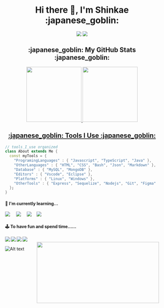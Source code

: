 <h1 align='center'> Hi there 👋, I'm Shinkae :japanese_goblin: </h1>

<p align="center">
  <a href = "mailto:felipeshinkae97@gmail.com"><img src="https://img.shields.io/badge/-Gmail-%23333?style=for-the-badge&logo=gmail&logoColor=white" target="_blank"></a>
  <a href="https://www.linkedin.com/in/fshinkae/" target="_blank"><img src="https://img.shields.io/badge/-LinkedIn-%230077B5?style=for-the-badge&logo=linkedin&logoColor=white" target="_blank"></a>
</p>

<h2 align='center'>:japanese_goblin: My GitHub Stats :japanese_goblin: </h2>
<div style="display: inline_block" align="center">
  <a href="https://github.com/fshinkae">
  <img height="180em" src="https://github-readme-stats-eight-theta.vercel.app/api?username=fshinkae&show_icons=true&theme=dark&include_all_commits=true&count_private=true"/>
  <img height="180em" src="https://github-readme-stats.vercel.app/api/top-langs/?username=fshinkae&layout=compact&langs_count=7&theme=dark"/>
</div>
 
<h2 align='center'>:japanese_goblin: Tools I Use :japanese_goblin: </h2>
  
```dart
// tools_I_use organized
class About extends Me { 
  const myTools = {  
    "ProgramingLanguages" : { "Javascript", "TypeScript", "Java" },
    "OtherLanguages" : { "HTML", "CSS", "Bash", "Json", "Markdown" },
    "Database" : { "MySQL", "MongoDB" },
    "Editors" : { "Vscode", "Eclipse" },
    "Platforms" : { "Linux", "Windows" },
    "OtherTools" : { "Express", "Sequelize", "Nodejs", "Git", "Figma"  }
  };
}
```

<h4>🌱  I'm currently learning...</h4>
<p >
   <img src="https://img.shields.io/badge/node.js%20-%23339933.svg?&style=for-the-badge&logo=node.js&logoColor=white" />&nbsp;&nbsp;&nbsp;&nbsp;
   <img src="https://img.shields.io/badge/TypeScript-007ACC?style=for-the-badge&logo=typescript&logoColor=white" />&nbsp;&nbsp;&nbsp;&nbsp;
   <img src="https://img.shields.io/badge/mongodb-20232A?style=for-the-badge&logo=mongodb&logoColor=green" />&nbsp;&nbsp;&nbsp;
   <img src="https://img.shields.io/badge/Java-ED8B00?style=for-the-badge&logo=java&logoColor=white <img src=" />&nbsp;&nbsp;&nbsp;
 </p>

<p align="center">
  <div>
  <h4>🕹️ To have fun and spend time......</h4>
  <img align="left" href = "https://steamcommunity.com/id/felipeshinkae/" src="https://img.shields.io/badge/steam-%23000000.svg?style=for-the-badge&logo=steam&logoColor=white" />
  <img align="left" href = "https://www.twitch.tv/lil_shin_" src="https://img.shields.io/badge/Twitch-%239146FF.svg?style=for-the-badge&logo=Twitch&logoColor=white" />
  <img align="left" src="https://img.shields.io/badge/PSN-%230070D1.svg?style=for-the-badge&logo=Playstation&logoColor=white" />
  <img align="left" href = "https://discord.gg/8ztt33rGY8" src="https://img.shields.io/static/v1?style=for-the-badge&message=Discord&color=5865F2&logo=Discord&logoColor=FFFFFF&label=" />
  <br>
  </div>
 <img width=400 height=200 align="right" src="https://media3.giphy.com/media/aNqEFrYVnsS52/giphy.gif?cid=ecf05e47gxx510y64b0cedyxb9jnojabzle7l9umnpiadviy&rid=giphy.gif&ct=g"/>
</p>

![Alt text](https://spotify-recently-played-readme.vercel.app/api?user=12149907769)

